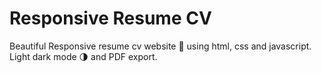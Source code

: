 # Responsive Resume CV


Beautiful Responsive resume cv website 📄 using html, css and javascript. Light dark mode 🌗 and PDF export.
